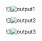 ![]![output1](https://user-images.githubusercontent.com/51353092/143170349-76d58334-5d66-4a36-8679-777679531040.png)

![]![output2](https://user-images.githubusercontent.com/51353092/143170404-ee7d5c59-593b-4179-a0f6-928544a2c2be.png)


![]![output3](https://user-images.githubusercontent.com/51353092/143170426-a724a310-322f-41c6-9281-672401c527e0.png)

